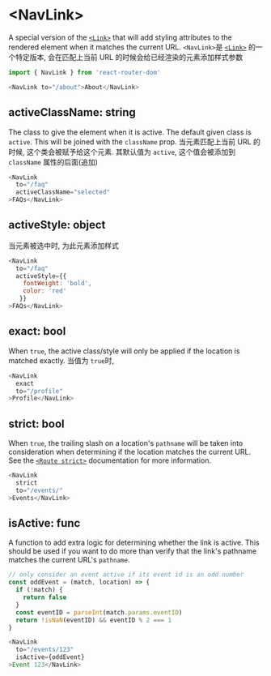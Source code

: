 # &lt;NavLink>

A special version of the [`<Link>`](Link.md) that will add styling attributes to the rendered element when it matches the current URL.
`<NavLink>`是  [`<Link>`](Link.md) 的一个特定版本, 会在匹配上当前 URL 的时候会给已经渲染的元素添加样式参数 

```js
import { NavLink } from 'react-router-dom'

<NavLink to="/about">About</NavLink>
```

## activeClassName: string

The class to give the element when it is active. The default given class is `active`. This will be joined with the `className` prop.
当元素匹配上当前 URL 的时候, 这个类会被赋予给这个元素. 其默认值为 `active`, 这个值会被添加到 `className` 属性的后面(追加)

```js
<NavLink
  to="/faq"
  activeClassName="selected"
>FAQs</NavLink>
```

## activeStyle: object

当元素被选中时, 为此元素添加样式

```js
<NavLink
  to="/faq"
  activeStyle={{
    fontWeight: 'bold',
    color: 'red'
   }}
>FAQs</NavLink>
```

## exact: bool

When `true`, the active class/style will only be applied if the location is matched exactly.
当值为 `true`时, 

```js
<NavLink
  exact
  to="/profile"
>Profile</NavLink>
```

## strict: bool


When `true`, the trailing slash on a location's `pathname` will be taken into consideration when determining if the location matches the current URL. See the [`<Route strict>`](../../../react-router/docs/api/Route.md#strict-bool) documentation for more information.

```js
<NavLink
  strict
  to="/events/"
>Events</NavLink>
```

## isActive: func

A function to add extra logic for determining whether the link is active. This should be used if you want to do more than verify that the link's pathname matches the current URL's `pathname`.

```js
// only consider an event active if its event id is an odd number
const oddEvent = (match, location) => {
  if (!match) {
    return false
  }
  const eventID = parseInt(match.params.eventID)
  return !isNaN(eventID) && eventID % 2 === 1
}

<NavLink
  to="/events/123"
  isActive={oddEvent}
>Event 123</NavLink>
```
